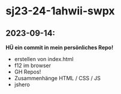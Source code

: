 # sj23-24-1ahwii-swpx

## 2023-09-14:

**HÜ ein commit in mein persönliches Repo!**

-   erstellen von index.html
-   f12 im browser
-   GH Repos!
-   Zusammenhänge HTML / CSS / JS
-   jshero
